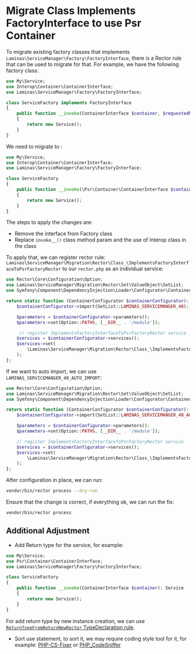 # Migrate Class Implements FactoryInterface to use Psr Container

To migrate existing factory classes that implements `Laminas\ServiceManager\Factory\FactoryInterface`, there is a Rector rule that can be used to migrate for that. For example, we have the following factory class:

```php
use My\Service;
use Interop\Container\ContainerInterface;
use Laminas\ServiceManager\Factory\FactoryInterface;

class ServiceFactory implements FactoryInterface
{
    public function __invoke(ContainerInterface $container, $requestedName, array $options = null)
    {
        return new Service();
    }
}
```

We need to migrate to :

```php
use My\Service;
use Interop\Container\ContainerInterface;
use Laminas\ServiceManager\Factory\FactoryInterface;

class ServiceFactory
{
    public function __invoke(\Psr\Container\ContainerInterface $container)
    {
        return new Service();
    }
}
```

The steps to apply the changes are:

- Remove the interface from Factory class
- Replace `invoke__()` class method param and the use of Interop class in the class

To apply that, we can register rector rule: `Laminas\ServiceManager\Migration\Rector\Class_\ImplementsFactoryInterfaceToPsrFactoryRector` to our `rector.php` as an individual service:

```php
use Rector\Core\Configuration\Option;
use Laminas\ServiceManager\Migration\Rector\Set\ValueObject\SetList;
use Symfony\Component\DependencyInjection\Loader\Configurator\ContainerConfigurator;

return static function (ContainerConfigurator $containerConfigurator): void {
    $containerConfigurator->import(SetList::LAMINAS_SERVICEMANGER_40);

    $parameters = $containerConfigurator->parameters();
    $parameters->set(Option::PATHS, [__DIR__ . '/module']);

     // register ImplementsFactoryInterfaceToPsrFactoryRector service
    $services = $containerConfigurator->services();
    $services->set(
        \Laminas\ServiceManager\Migration\Rector\Class_\ImplementsFactoryInterfaceToPsrFactoryRector::class
    );
};
```

If we want to auto import, we can use `LAMINAS_SERVICEMANGER_40_AUTO_IMPORT`:

```php
use Rector\Core\Configuration\Option;
use Laminas\ServiceManager\Migration\Rector\Set\ValueObject\SetList;
use Symfony\Component\DependencyInjection\Loader\Configurator\ContainerConfigurator;

return static function (ContainerConfigurator $containerConfigurator): void {
    $containerConfigurator->import(SetList::LAMINAS_SERVICEMANGER_40_AUTO_IMPORT);

    $parameters = $containerConfigurator->parameters();
    $parameters->set(Option::PATHS, [__DIR__ . '/module']);

    // register ImplementsFactoryInterfaceToPsrFactoryRector service
    $services = $containerConfigurator->services();
    $services->set(
        \Laminas\ServiceManager\Migration\Rector\Class_\ImplementsFactoryInterfaceToPsrFactoryRector::class
    );
};
```

After configuration in place, we can run:

```bash
vendor/bin/rector process --dry-run
```

Ensure that the change is correct, if everything ok, we can run the fix:

```bash
vendor/bin/rector process
```

## Additional Adjustment

- Add Return type for the service, for example:

```php
use My\Service;
use Psr\Container\ContainerInterface;
use Laminas\ServiceManager\Factory\FactoryInterface;

class ServiceFactory
{
    public function __invoke(ContainerInterface $container): Service
    {
        return new Service();
    }
}
```

For add return type by new instance creation, we can use [`ReturnTypeFromReturnNewRector` TypeDeclaration rule](https://github.com/rectorphp/rector/blob/main/docs/rector_rules_overview.md#returntypefromreturnnewrector).

- Sort use statement, to sort it, we may require coding style tool for it, for example: [PHP-CS-Fixer](https://github.com/FriendsOfPHP/PHP-CS-Fixer) or [PHP_CodeSniffer](https://github.com/squizlabs/PHP_CodeSniffer)
